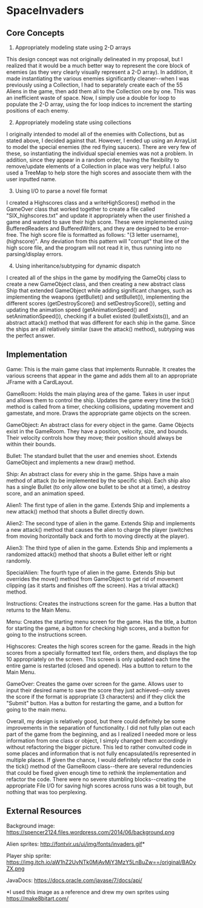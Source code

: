 # SpaceInvaders

## Core Concepts

1. Appropriately modeling state using 2-D arrays

This design concept was not originally delineated in my proposal, but I realized that it would be a much better way
to represent the core block of enemies (as they very clearly visually represent a 2-D array). In addition, it made
instantiating the various enemies significantly cleaner--when I was previously using a Collection, I had to separately
create each of the 55 Aliens in the game, then add them all to the Collection one by one. This was an inefficient waste
of space. Now, I simply use a double for loop to populate the 2-D array, using the for loop indices to increment the
starting positions of each enemy.

2. Appropriately modeling state using collections

I originally intended to model all of the enemies with Collections, but as stated above, I decided against that. However,
I ended up using an ArrayList to model the special enemies (the red flying saucers). There are very few of these, so
instantiating the individual special enemies was not a problem. In addition, since they appear in a random order, having
the flexibility to remove/update elements of a Collection in place was very helpful. I also used a TreeMap to help store
the high scores and associate them with the user inputted name.

3. Using I/O to parse a novel file format

I created a Highscores class and a writeHighScores() method in the GameOver class that worked together to create a file
called "SIX_highscores.txt" and update it appropriately when the user finished a game and wanted to save their high score.
These were implemented using BufferedReaders and BufferedWriters, and they are designed to be error-free. The high score
file is formatted as follows: "(3 letter username), (highscore)". Any deviation from this pattern will "corrupt" that line
of the high score file, and the program will not read it in, thus running into no parsing/display errors.

4. Using inheritance/subtyping for dynamic dispatch

I created all of the ships in the game by modifying the GameObj class to create a new GameObject class, and then creating
a new abstract class Ship that extended GameObject while adding significant changes, such as implementing the weapons
(getBullet() and setBullet()), implementing the different scores (getDestroyScore() and setDestroyScore()), setting and
updating the animation speed (getAnimationSpeed() and setAnimationSpeed()), checking if a bullet existed (bulletExists()),
and an abstract attack() method that was different for each ship in the game. Since the ships are all relatively similar
(save the attack() method), subtyping was the perfect answer.

## Implementation

Game: This is the main game class that implements Runnable. It creates the various screens that appear in the game and adds
      them all to an appropriate JFrame with a CardLayout.

GameRoom: Holds the main playing area of the game. Takes in user input and allows them to control the ship. Updates the game
	  every time the tick() method is called from a timer, checking collisions, updating movement and gamestate, and more.
	  Draws the appropriate game objects on the screen.

GameObject: An abstract class for every object in the game. Game Objects exist in the GameRoom. They have a position, velocity,
	    size, and bounds. Their velocity controls how they move; their position should always be within their bounds.

Bullet: The standard bullet that the user and enemies shoot. Extends GameObject and implements a new draw() method.

Ship: An abstract class for every ship in the game. Ships have a main method of attack (to be implemented by the specific ship).
      Each ship also has a single Bullet (to only allow one bullet to be shot at a time), a destroy score, and an animation speed.

Alien1: The first type of alien in the game. Extends Ship and implements a new attack() method that shoots a Bullet directly down.

Alien2: The second type of alien in the game. Extends Ship and implements a new attack() method that causes the alien to charge
	the player (switches from moving horizontally back and forth to moving directly at the player).

Alien3: The third type of alien in the game. Extends Ship and implements a randomized attack() method that shoots a Bullet either
	left or right randomly.

SpecialAlien: The fourth type of alien in the game. Extends Ship but overrides the move() method from GameObject to get rid of
	      movement clipping (as it starts and finishes off the screen). Has a trivial attack() method.

Instructions: Creates the instructions screen for the game. Has a button that returns to the Main Menu.

Menu: Creates the starting menu screen for the game. Has the title, a button for starting the game, a button for checking high
      scores, and a button for going to the instructions screen.

Highscores: Creates the high scores screen for the game. Reads in the high scores from a specially formatted text file, orders
	    them, and displays the top 10 appropriately on the screen. This screen is only updated each time the entire game is
	    restarted (closed and opened). Has a button to return to the Main Menu.

GameOver: Creates the game over screen for the game. Allows user to input their desired name to save the score they just
	  achieved--only saves the score if the format is appropriate (3 characters) and if they click the "Submit" button.
	  Has a button for restarting the game, and a button for going to the main menu.

Overall, my design is relatively good, but there could definitely be some improvements in the separation of functionality. I
did not fully plan out each part of the game from the beginning, and as I realized I needed more or less information from one
class or object, I simply changed them accordingly without refactoring the bigger picture. This led to rather convulted code
in some places and information that is not fully encapsulated/is represented in multiple places. If given the chance, I would
definitely refactor the code in the tick() method of the GameRoom class--there are several redundencies that could be fixed
given enough time to rethink the implementation and refactor the code. There were no severe stumbling blocks--creating the
appropriate File I/O for saving high scores across runs was a bit tough, but nothing that was too perplexing.

## External Resources

Background image: https://spencer2124.files.wordpress.com/2014/06/background.png

Alien sprites: http://fontvir.us/ui/img/fonts/invaders.gif*

Player ship sprite: https://img.itch.io/aW1hZ2UvNTk0MjAvMjY3MzY5LnBuZw==/original/BAOyZX.png

JavaDocs: https://docs.oracle.com/javase/7/docs/api/

*I used this image as a reference and drew my own sprites using https://make8bitart.com/
